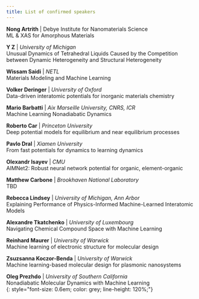 ```yaml
---
title: List of confirmed speakers
---
```


<!-- <object data="/assets/speakers - Sheet1.pdf" width="100%" height="100%" type='application/pdf'></object>
 -->

 <!-- <style>
  .small {
    font-size: 0.7em;
    color: red;
  }
</style> -->


**Nong Artrith** | Debye Institute for Nanomaterials Science    
ML & XAS for Amorphous Materials    

**Y	Z** | *University of Michigan*      
Unusual Dynamics of Tetrahedral Liquids Caused by the Competition between Dynamic Heterogeneity and Structural Heterogeneity    

**Wissam Saidi** | *NETL*    
Materials Modeling and Machine Learning    

**Volker Deringer** | *University of Oxford*    
Data-driven interatomic potentials for inorganic materials chemistry    

**Mario Barbatti** | *Aix Marseille University, CNRS, ICR*        
Machine Learning Nonadiabatic Dynamics        

**Roberto Car** | *Princeton University*     
Deep potential models for equilibrium and near equilibrium processes      

**Pavlo Dral** | *Xiamen University*    
From fast potentials for dynamics to learning dynamics    

**Olexandr Isayev** | *CMU*  
AIMNet2: Robust neural network potential for organic, element-organic     

**Matthew Carbone** | *Brookhaven National Laboratory*    
TBD    

**Rebecca Lindsey** | *University of Michigan, Ann Arbor*    
Explaining Performance of Physics-Informed Machine-Learned Interatomic Models     

**Alexandre Tkatchenko** | *University of Luxembourg*     
Navigating Chemical Compound Space with Machine Learning        

**Reinhard Maurer** | *University of Warwick*       
Machine learning of electronic structure for molecular design     

**Zsuzsanna Koczor-Benda** | *University of Warwick*     
Machine learning-based molecular design for plasmonic nanosystems       

**Oleg Prezhdo** | *University of Southern California*    
Nonadiabatic Molecular Dynamics with Machine Learning   
{: style="font-size: 0.6em; color: grey; line-height: 120%;"}
